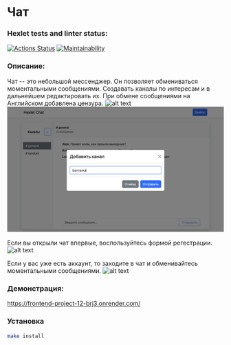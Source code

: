 # Чат

### Hexlet tests and linter status:
[![Actions Status](https://github.com/natalia-nuikina/frontend-project-12/actions/workflows/hexlet-check.yml/badge.svg)](https://github.com/natalia-nuikina/frontend-project-12/actions)
[![Maintainability](https://api.codeclimate.com/v1/badges/5c2ef9c2aac49010e474/maintainability)](https://codeclimate.com/github/natalia-nuikina/frontend-project-12/maintainability)

### Описание:
Чат -- это небольшой мессенджер. Он позволяет обмениваться моментальными сообщениями. Создавать каналы по интересам и в дальнейшем  редактировать их. При обмене сообщениями на Английском добавлена цензура.
![alt text](</Users/natal/Hexlet/frontend-project-12/frontend/src/Components/img/Снимок экрана 2024-09-23 в 11.22.11.png>)
![alt text](<./frontend/src/Components/img/Снимок экрана 2024-09-23 в 11.23.21.png>)

Если вы открыли чат впервые, воспользуйтесь формой регестрации.
![alt text](<Снимок экрана 2024-09-23 в 11.26.03.png>)

Если у вас уже есть аккаунт, то заходите в чат и обменивайтесь моментальными сообщениями.
![alt text](<Снимок экрана 2024-09-23 в 11.24.57.png>)

### Демонстрация:
https://frontend-project-12-brj3.onrender.com/

### Установка

```bash
make install
```
